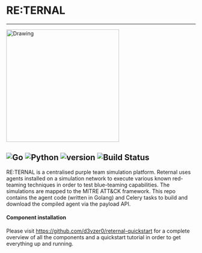 #  RE:TERNAL
-------------

<img src="https://i.postimg.cc/7hwhx4Dp/reternal.png" alt="Drawing" style="width: 300px;"/>

![Go](https://img.shields.io/badge/Go-1.11.4-green.svg)
![Python](https://img.shields.io/badge/Python-3.6-green.svg)
![version](https://img.shields.io/badge/Version-Alpha_0.0.1-orange.svg)
![Build Status](https://travis-ci.com/d3vzer0/reternal-agent.svg?branch=development)
---------------------

RE:TERNAL is a centralised purple team simulation platform. Reternal uses agents installed on a simulation network to execute various known
red-teaming techniques in order to test blue-teaming capabilities. The simulations are mapped to the MITRE ATT&CK framework. This repo contains the agent code (written in Golang) and Celery tasks to build and download the compiled agent via the payload API.

#### Component installation
Please visit https://github.com/d3vzer0/reternal-quickstart for a complete overview of all the components and a quickstart tutorial in order to get everything up and running.

